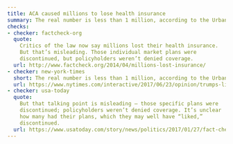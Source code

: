 ```yaml
---
title: ACA caused millions to lose health insurance
summary: The real number is less than 1 million, according to the Urban Institute.
checks:
- checker: factcheck-org
  quote:
    Critics of the law now say millions lost their health insurance.
    But that’s misleading. Those individual market plans were
    discontinued, but policyholders weren’t denied coverage.
  url: http://www.factcheck.org/2014/04/millions-lost-insurance/
- checker: new-york-times
  short: The real number is less than 1 million, according to the Urban Institute.
  url: https://www.nytimes.com/interactive/2017/06/23/opinion/trumps-lies.html
- checker: usa-today
  quote:
    But that talking point is misleading — those specific plans were
    discontinued; policyholders weren’t denied coverage. It’s unclear
    how many had their plans, which they may well have “liked,”
    discontinued.
  url: https://www.usatoday.com/story/news/politics/2017/01/27/fact-check-trump-aca-uninsured/97131654/
---
```


